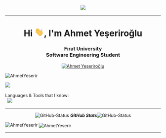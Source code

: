 <p align="center">
  <img src="https://github.com/thompsonemerson/thompsonemerson/raw/master/cover-thompson.png" height="200"/>
</p>
<hr>
<h1 align="center">Hi <img src="https://raw.githubusercontent.com/ABSphreak/ABSphreak/master/gifs/Hi.gif" width="30px">, I'm Ahmet Yeşeriroğlu</h1>
<h3 align="center">Fırat University <br>
Software Engineering Student</h3>
<p align="center">
<a href="https://www.linkedin.com/in/ahmetyeserir/" target="blank"><img align="center" src="https://cdn.jsdelivr.net/npm/simple-icons@3.0.1/icons/linkedin.svg" alt="Ahmet Yeşeriroğlu" height="30" width="40" /></a>
</p>
</p>
<p align="left"> <img src="https://komarev.com/ghpvc/?username=AhmetYeserir&label=Profile Views&color=yellow&style=flat" alt="AhmetYeserir" /> </p>
<p align="left"> <img src="https://media.giphy.com/media/ObNTw8Uzwy6KQ/giphy.gif" width=30px> </p>
Languages & Tools that I know:<br>
<code> <img height="50" src="https://cdn-icons-png.flaticon.com/512/226/226777.png"> </code>
  </code>
  <hr>
  <p align="center">
 <img src="https://media.giphy.com/media/8UHRm5oY4k4FDxq5QG/giphy.gif" width="30px" alt="GitHub-Status"/>&nbsp;<i><b>GitHub Stats</b></i><img src="https://media.giphy.com/media/8UHRm5oY4k4FDxq5QG/giphy.gif" width="30px" alt="GitHub-Status"/></p>
<p><img align="left" src="https://github-readme-stats.vercel.app/api/top-langs?username=AhmetYeserir&show_icons=true&locale=en&layout=compact" alt="AhmetYeserir" /></p>

<p>&nbsp;<img align="center" src="https://github-readme-stats.vercel.app/api?username=AhmetYeserir&show_icons=true&locale=en" alt="AhmetYeserir" width="410" /></p>

<hr>
